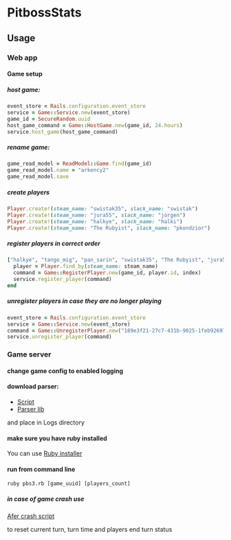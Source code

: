 # PitbossStats

## Usage

### Web app

#### Game setup

##### host game:

```ruby
event_store = Rails.configuration.event_store
service = Game::Service.new(event_store)
game_id = SecureRandom.uuid
host_game_command = Game::HostGame.new(game_id, 24.hours)
service.host_game(host_game_command)
```

##### rename game:

```ruby
game_read_model = ReadModel::Game.find(game_id)
game_read_model.name = "arkency2"
game_read_model.save
```

##### create players

```ruby
Player.create!(steam_name: "swistak35", slack_name: "swistak")
Player.create!(steam_name: "jura55", slack_name: "jorgen")
Player.create!(steam_name: "halkye", slack_name: "halki")
Player.create!(steam_name: "The Rubyist", slack_name: "pkondzior")
```

##### register players in correct order

```ruby
["halkye", "tango_mig", "pan_sarin", "swistak35", "The Rubyist", "jura55", "jamesworthy", "dysk"].each_with_index do |steam_name, index|
  player = Player.find_by(steam_name: steam_name)
  command = Game::RegisterPlayer.new(game_id, player.id, index)
  service.register_player(command)
end
```

##### unregister players in case they are no longer playing

```ruby
event_store = Rails.configuration.event_store
service = Game::Service.new(event_store)
command = Game::UnregisterPlayer.new("189e3f21-27c7-431b-9025-1feb92697635", Player.find_by(steam_name: "halkye").id, 2)
service.unregister_player(command)
```

### Game server

#### change game config to enabled logging
#### download parser:

* [Script](https://github.com/dysk/pitboss-stats/blob/master/script/pbs3.rb)
* [Parser lib](https://github.com/dysk/pitboss-stats/blob/master/logs_parser/lib/logs_parser.rb)

and place in Logs directory

#### make sure you have ruby installed

You can use [Ruby installer](https://rubyinstaller.org/)

#### run from command line

`ruby pbs3.rb [game_uuid] [players_count]`

##### in case of game crash use

[Afer crash script](https://github.com/dysk/pitboss-stats/blob/master/script/after_crash.rb)

to reset current turn, turn time and players end turn status
